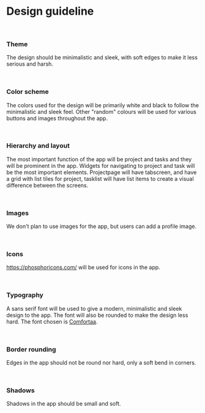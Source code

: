# Design guideline
<br>

### Theme
The design should be minimalistic and sleek, with soft edges to make it less serious and harsh.

<br>

### Color scheme
The colors used for the design will be primarily white and black to follow the minimalistic and sleek feel. Other "random" colours will be used for various buttons and images throughout the app.

<br>

### Hierarchy and layout
The most important function of the app will be project and tasks and they will be prominent in the app. Widgets for navigating to project and task 
will be the most important elements.
Projectpage will have tabscreen, and have a grid with list tiles for project, tasklist will have list items to create a visual difference between the screens.

<br>

### Images
We don't plan to use images for the app, but users can add a profile image.

<br>

### Icons
https://phosphoricons.com/ will be used for icons in the app.

<br>

### Typography
A sans serif font will be used to give a modern, minimalistic and sleek design to the app. 
The font will also be rounded to make the design less hard. 
The font chosen is [Comfortaa](https://fonts.google.com/specimen/Comfortaa?subset=vietnamese&preview.text=Super%20test&preview.text_type=custom&query=Comfortaa).

<br>

### Border rounding
Edges in the app should not be round nor hard, only a soft bend in corners.

<br>

### Shadows
Shadows in the app should be small and soft.
